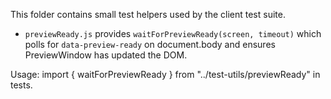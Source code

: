 This folder contains small test helpers used by the client test suite.

- `previewReady.js` provides `waitForPreviewReady(screen, timeout)` which polls for `data-preview-ready` on document.body and ensures PreviewWindow has updated the DOM.

Usage: import { waitForPreviewReady } from "../test-utils/previewReady" in tests.
